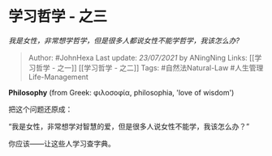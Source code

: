 # 学习哲学 - 之三
*我是女性，非常想学哲学，但是很多人都说女性不能学哲学，我该怎么办?*

> Author: #JohnHexa
Last update: *23/07/2021* by ANingNing
Links: [[学习哲学 - 之一]] [[学习哲学 - 之二]] 
Tags: #自然法Natural-Law #人生管理Life-Management 

 
**Philosophy** (from Greek: φιλοσοφία, philosophia, 'love of wisdom') 

把这个问题还原成：

“我是女性，非常想学对智慧的爱，但是很多人说女性不能学，我该怎么办？”

你应该——让这些人学习查字典。



